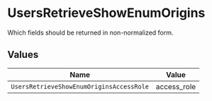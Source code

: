 # UsersRetrieveShowEnumOrigins

Which fields should be returned in non-normalized form.


## Values

| Name                                     | Value                                    |
| ---------------------------------------- | ---------------------------------------- |
| `UsersRetrieveShowEnumOriginsAccessRole` | access_role                              |